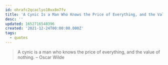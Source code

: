 ```yaml
---
id: ohrafc2qcaclyo10xx8n7fv
title: 'A Cynic Is a Man Who Knows the Price of Everything, and the Value of Nothing'
desc: ''
updated: 1652716548396
created: '2021-12-24T00:00:00.000Z'
tags:
  - quotes
---
```


> A cynic is a man who knows the price of everything, and the value of nothing. – Oscar Wilde
